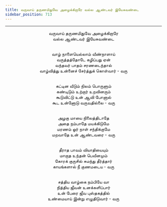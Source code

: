 ```yaml
---
title: வருவாய் தருணமிதுவே அழைக்கிறாரே வல்ல ஆண்டவர் இயேசுவண்டை
sidebar_position: 713
---
```


---
<center>
வருவாய் தருணமிதுவே அழைக்கிறாரே<br/>
வல்ல ஆண்டவர் இயேசுவண்டை<br/><br/>

வாழ் நாளையெல்லாம் வீண்நாளாய்<br/>
வருத்தத்தோடே கழிப்பது ஏன்<br/>
வந்தவர் பாதம் சரணடைந்தால்<br/>
வாழ்வித்து உன்னைச் சேர்த்துக் கொள்வார்    - வரு<br/><br/>

கட்டின வீடும் நிலம் பொருளும்<br/>
கண்டிடும் உற்றார் உறவினரும்<br/>
கூடுவிட்டு உன் ஆவி போனால்<br/>
கூட உன்னோடு வருவதில்லை            - வரு<br/><br/>

அழகு மாயை நிலைத்திடாதே<br/>
அதை நம்பாதே மயக்கிடுமே<br/>
மரணம் ஓர் நாள் சந்திக்குமே<br/>
மறவாதே உன் ஆண்டவரை                - வரு<br/><br/>

தீராத பாவம் வியாதியையும்<br/>
மாறாத உந்தன் பெவீனமும்<br/>
கோரக் குருசில் சுமந்து தீர்த்தார்<br/>
காயங்களால் நீ குணமடைய                - வரு<br/><br/>

சத்திய வாழ்கை நம்பியே வா<br/>
நித்திய ஜீவன் உனக்களிப்பார்<br/>
உன் பேரை ஜீவ புஸ்தகத்தில்<br/>
உண்மையாய் இன்று எழுதிடுவார்            - வரு
</center>